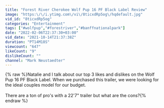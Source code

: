 ```yaml
---
title: "Forest River Cherokee Wolf Pup 16 PF Black Label Review"
image: "https:\/\/i.ytimg.com\/vi\/8ticxdRp5og\/hqdefault.jpg"
vid_id: "8ticxdRp5og"
categories: "Entertainment"
tags: ["#wolfpup","#forestriver","#banffnationalpark"]
date: "2022-02-06T22:37:30+03:00"
vid_date: "2021-10-14T21:37:38Z"
duration: "PT14M18S"
viewcount: "647"
likeCount: "9"
dislikeCount: ""
channel: "Mark Neustaedter"
---
```

{% raw %}Natalie and I talk about our top 3 likes and dislikes on the Wolf Pup 16 PF Black Label.  When we purchased this trailer, we were looking for the ideal couples model for our budget. <br /><br />There are a ton of pro's with a 22'7&quot; trailer but what are the cons?{% endraw %}
